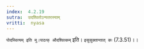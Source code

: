 ```yaml
---
index:  4.2.19
sutra:  उदश्वितोऽन्यतरस्याम्
vritti:  nyasa
---
```


`पोदस्वित्यम् इति मु।पाठःफ् औदश्वित्कम्` इति। `इसुसुक्तान्तात् कः` (7.3.51)।।

